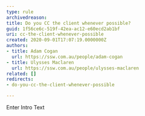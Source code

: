 ```yaml
---
type: rule
archivedreason: 
title: Do you CC the client whenever possible?
guid: 1f56ce6c-519f-42ea-ac12-e60ecd2ab1bf
uri: cc-the-client-whenever-possible
created: 2020-09-01T17:07:19.0000000Z
authors:
- title: Adam Cogan
  url: https://ssw.com.au/people/adam-cogan
- title: Ulysses Maclaren
  url: https://ssw.com.au/people/ulysses-maclaren
related: []
redirects:
- do-you-cc-the-client-whenever-possible

---
```



Enter Intro Text
<br><excerpt class='endintro'></excerpt><br>



